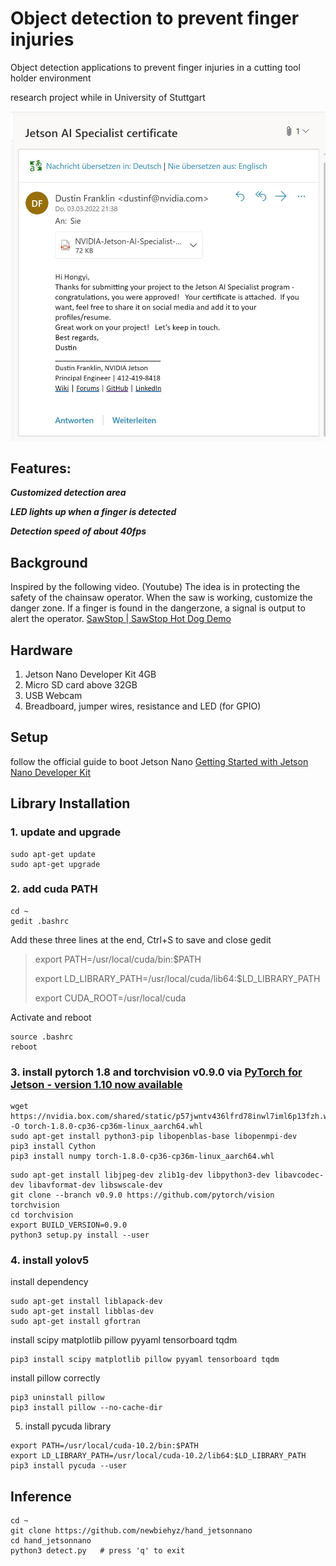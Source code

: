 # Object detection to prevent finger injuries

Object detection applications to prevent finger injuries in a cutting tool holder environment

research project while in University of Stuttgart

![avatar](https://github.com/newbiehyz/hand_jetsonnano/blob/main/nvidia_reply.jpg?raw=true)


## Features:

***Customized detection area***

***LED lights up when a finger is detected***

***Detection speed of about 40fps***

## Background

Inspired by the following video. (Youtube)
The idea is in protecting the safety of the chainsaw operator. When the saw is working, customize the danger zone. If a finger is found in the dangerzone, a signal is output to alert the operator.
[SawStop | SawStop Hot Dog Demo](https://www.youtube.com/watch?v=fq3o0VGUh50)



## Hardware
1. Jetson Nano Developer Kit 4GB
2. Micro SD card above 32GB
3. USB Webcam
4. Breadboard, jumper wires, resistance and LED (for GPIO)

## Setup
follow the official guide to boot Jetson Nano [Getting Started with Jetson Nano Developer Kit](https://developer.nvidia.com/embedded/learn/get-started-jetson-nano-devkit)

## Library Installation
### 1. update and upgrade
```
sudo apt-get update
sudo apt-get upgrade
```
### 2. add cuda PATH
```
cd ~
gedit .bashrc
```
Add these three lines at the end, Ctrl+S to save and close gedit

>export PATH=/usr/local/cuda/bin:$PATH
>
>export LD_LIBRARY_PATH=/usr/local/cuda/lib64:$LD_LIBRARY_PATH
>
>export CUDA_ROOT=/usr/local/cuda

Activate and reboot
```
source .bashrc
reboot
```

### 3. install pytorch 1.8 and torchvision v0.9.0 via [PyTorch for Jetson - version 1.10 now available](https://forums.developer.nvidia.com/t/pytorch-for-jetson-version-1-10-now-available/72048)
```
wget https://nvidia.box.com/shared/static/p57jwntv436lfrd78inwl7iml6p13fzh.whl -O torch-1.8.0-cp36-cp36m-linux_aarch64.whl
sudo apt-get install python3-pip libopenblas-base libopenmpi-dev 
pip3 install Cython
pip3 install numpy torch-1.8.0-cp36-cp36m-linux_aarch64.whl
```
```
sudo apt-get install libjpeg-dev zlib1g-dev libpython3-dev libavcodec-dev libavformat-dev libswscale-dev
git clone --branch v0.9.0 https://github.com/pytorch/vision torchvision   
cd torchvision
export BUILD_VERSION=0.9.0 
python3 setup.py install --user
```
### 4. install yolov5
install dependency
```
sudo apt-get install liblapack-dev
sudo apt-get install libblas-dev
sudo apt-get install gfortran	
```
install scipy matplotlib pillow pyyaml tensorboard tqdm
```
pip3 install scipy matplotlib pillow pyyaml tensorboard tqdm
```
install pillow correctly
```
pip3 uninstall pillow
pip3 install pillow --no-cache-dir
```
5. install pycuda library
```
export PATH=/usr/local/cuda-10.2/bin:$PATH
export LD_LIBRARY_PATH=/usr/local/cuda-10.2/lib64:$LD_LIBRARY_PATH
pip3 install pycuda --user
```
## Inference
```
cd ~
git clone https://github.com/newbiehyz/hand_jetsonnano
cd hand_jetsonnano
python3 detect.py   # press 'q' to exit
```
